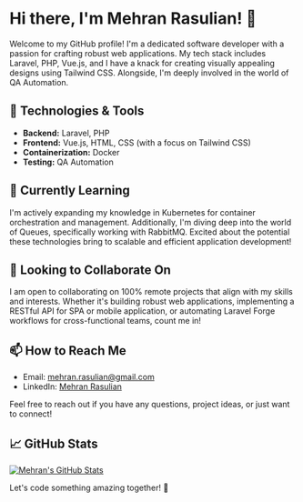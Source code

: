 # Hi there, I'm Mehran Rasulian! 👋

Welcome to my GitHub profile! I'm a dedicated software developer with a passion for crafting robust web applications. My tech stack includes Laravel, PHP, Vue.js, and I have a knack for creating visually appealing designs using Tailwind CSS. Alongside, I'm deeply involved in the world of QA Automation.

## 🔧 Technologies & Tools

- **Backend:** Laravel, PHP
- **Frontend:** Vue.js, HTML, CSS (with a focus on Tailwind CSS)
- **Containerization:** Docker
- **Testing:** QA Automation

## 🌱 Currently Learning

I'm actively expanding my knowledge in Kubernetes for container orchestration and management. Additionally, I'm diving deep into the world of Queues, specifically working with RabbitMQ. Excited about the potential these technologies bring to scalable and efficient application development!

## 💼 Looking to Collaborate On

I am open to collaborating on 100% remote projects that align with my skills and interests. Whether it's building robust web applications, implementing a RESTful API for SPA or mobile application, or automating Laravel Forge workflows for cross-functional teams, count me in!

## 📫 How to Reach Me

- Email: [mehran.rasulian@gmail.com](mailto:mehran.rasulian@gmail.com)
- LinkedIn: [Mehran Rasulian](https://www.linkedin.com/in/mehranrasulian)

Feel free to reach out if you have any questions, project ideas, or just want to connect!

## 📈 GitHub Stats

[![Mehran's GitHub Stats](https://github-readme-stats.vercel.app/api?username=mehrancodes&show_icons=true&count_private=true&hide=issues&theme=dark)](https://github.com/mehrancodes)

Let's code something amazing together! 🚀
